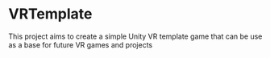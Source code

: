 # VRTemplate
This project aims to create a simple Unity VR template game that can be use as a base for future VR games and projects
